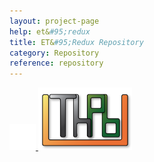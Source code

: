 ```yaml
---
layout: project-page
help: et&#95;redux
title: ET&#95;Redux Repository
category: Repository
reference: repository
---
```



<a href="https://github.com/CIRDLES/ET_Redux" target="_blank">
<img src="/assets/icons/github-icon-white.png" alt="link to ET_Redux repository" height="42" width="42">
</a>

<a href="https://github.com/CIRDLES/ET_Redux" target="_blank">
<img src="/assets/icons/uth-pb-redux-logo.png" alt="link to ET_Redux repository" height="100" width="150">
</a>
